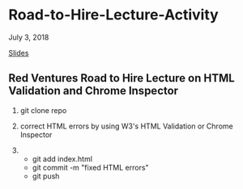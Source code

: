 # Road-to-Hire-Lecture-Activity
July 3, 2018

[Slides](https://docs.google.com/presentation/d/1M3vcAoDFkNOfZN3YSSWVg6tpUuseCSqoeOZ8Om8YvbY/edit?usp=sharing)

## Red Ventures Road to Hire Lecture on HTML Validation and Chrome Inspector

1. git clone repo

2. correct HTML errors by using W3's HTML Validation or Chrome Inspector

3. - git add index.html
   - git commit -m "fixed HTML errors"
   - git push
